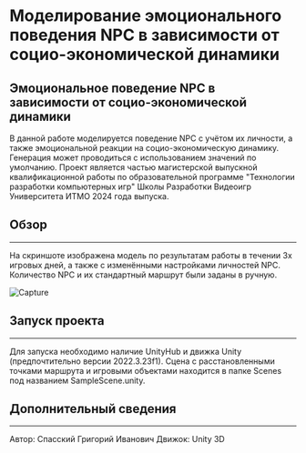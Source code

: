 # Моделирование эмоционального поведения NPC в зависимости от социо-экономической динамики
Эмоциональное поведение NPC в зависимости от социо-экономической динамики
-------------------------------------
В данной работе моделируется поведение NPC с учётом их личности, а также эмоциональной реакции на социо-экономическую динамику. Генерация может проводиться с использованием значений по умолчанию.
Проект является частью магистерской выпускной квалификационной работы по образовательной программе "Технологии разработки компьютерных игр" Школы Разработки Видеоигр Университета ИТМО 2024 года выпуска. 

## Обзор
-------------------------------------
На скриншоте изображена модель по результатам работы в течении 3х игровых дней, а также с изменёнными настройками личностей NPC. Количество NPC и их стандартный маршрут были заданы в ручную.






![Capture](https://github.com/GrishaShatLav/EmotionalBehaviour/assets/120121078/90ced878-cd71-490e-a446-92cdb229307d)




## Запуск проекта
_______________________________________

Для запуска необходимо наличие UnityHub и движка Unity (предпочтительно версии 2022.3.23f1). Сцена с расстановленными точками маршрута и игровыми объектами находится в папке Scenes под названием SampleScene.unity.
















## Дополнительный сведения
----------------------------------
Автор: Спасский Григорий Иванович
Движок: Unity 3D
